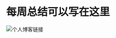 # 每周总结可以写在这里

![个人博客链接](https://www.wangyuanliang.com/2020/04/21/%E8%AE%A1%E7%AE%97%E6%9C%BA%E9%80%9A%E7%94%A8%E8%AF%AD%E8%A8%80/)